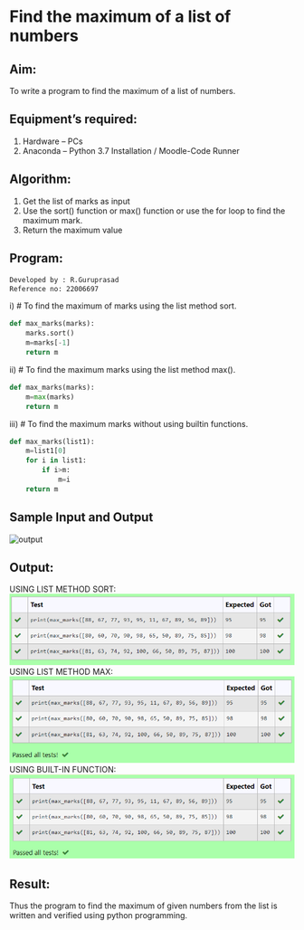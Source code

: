 # Find the maximum of a list of numbers
## Aim:
To write a program to find the maximum of a list of numbers.
## Equipment’s required:
1.	Hardware – PCs
2.	Anaconda – Python 3.7 Installation / Moodle-Code Runner
## Algorithm:
1.	Get the list of marks as input
2.	Use the sort() function or max() function or use the for loop to find the maximum mark.
3.	Return the maximum value
## Program:
```
Developed by : R.Guruprasad
Reference no: 22006697
```

i)	# To find the maximum of marks using the list method sort.
```Python
def max_marks(marks):
    marks.sort()
    m=marks[-1]
    return m
```

ii)	# To find the maximum marks using the list method max().
```Python
def max_marks(marks):
    m=max(marks)
    return m
```

iii) # To find the maximum marks without using builtin functions.
```Python
def max_marks(list1):
    m=list1[0]
    for i in list1:
        if i>m:
            m=i
    return m
```
## Sample Input and Output
![output](./img/max_marks1.jpg) 

## Output:
USING LIST METHOD SORT:
![sort1](/sort1.png)
USING LIST METHOD MAX:
![sort2](/sort2.png)
USING BUILT-IN FUNCTION:
![sort3](/sort3.png)


## Result:
Thus the program to find the maximum of given numbers from the list is written and verified using python programming.